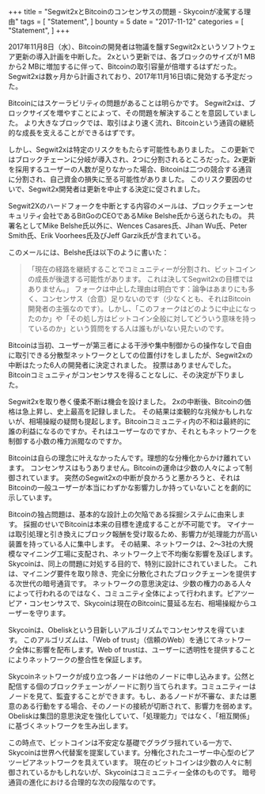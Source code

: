 +++
title = "Segwit2xとBitcoinのコンセンサスの問題 - Skycoinが凌駕する理由"
tags = [
    "Statement",
]
bounty = 5
date = "2017-11-12"
categories = [
    "Statement",
]
+++

2017年11月8日（水）、Bitcoinの開発者は物議を醸すSegwit2xというソフトウェア更新の導入計画を中断した。 2xという更新では、各ブロックのサイズが1 MBから2 MBに増加するに伴って、Bitcoinの取引容量が倍増するはずだった。 Segwit2xは数ヶ月から計画されており、2017年11月16日頃に発効する予定だった。

Bitcoinにはスケーラビリティの問題があることは明らかです。 Segwit2xは、ブロックサイズを増やすことによって、その問題を解決することを意図していました。 より大きなブロックでは、取引はより速く流れ、Bitcoinという通貨の継続的な成長を支えることができるはずです。

しかし、Segwit2xは特定のリスクをもたらす可能性もありました。 この更新ではブロックチェーンに分岐が導入され、2つに分割されるところだった。2x更新を採用するユーザーの人数が足りなかった場合、Bitcoinは二つの競合する通貨に分割され、自己資金の損失に至る可能性がありました。 このリスク要因のせいで、Segwit2x開発者は更新を中止する決定に促されました。

Segwit2Xのハードフォークを中断とする内容のメールは、ブロックチェーンセキュリティ会社であるBitGoのCEOであるMike Belshe氏から送られたもの。
共署名としてMike Belshe氏以外に、Wences Casares氏、Jihan Wu氏、Peter Smith氏、Erik Voorhees氏及びJeff Garzik氏が含まれている。

このメールには、Belshe氏は以下のように書いた：

> 「現在の経路を継続することでコミュニティーが分割され、ビットコインの成長が後退する可能性があります。
これは決してSegwit2xの目標ではありません。」
フォークは中止した理由は明白です：論争はあまりにも多く、コンセンサス（合意）足りないのです（少なくとも、それはBitcoin開発者の主張なのです）。しかし、「このフォークはどのように中止になったのか」や「その処し方はビットコイン全般に対してどういう意味を持っているのか」という質問をする人は誰もがいない見たいのです。

Bitcoinは当初、ユーザーが第三者による干渉や集中制御からの操作なしで自由に取引できる分散型ネットワークとしての位置付けをしましたが、Segwit2xの中断はたった6人の開発者に決定されました。 投票はありませんでした。 Bitcoinコミュニティがコンセンサスを得ることなしに、その決定が下りました。

Segwit2xを取り巻く優柔不断は機会を設けました。 2xの中断後、Bitcoinの価格は急上昇し、史上最高を記録しました。 その結果は楽観的な兆候かもしれないが、相場操縦の疑問も提起します。Bitcoinコミュニティ内の不和は最終的に誰の利益になるのですか。それはユーザーなのですか、それともネットワークを制御する小数の権力派閥なのですか。

Bitcoinは自らの理念に叶えなかったんです。理想的な分権化からかけ離れています。 コンセンサスはもうありません。Bitcoinの運命は少数の人々によって制御されています。 突然のSegwit2xの中断が良かろうと悪かろうと、それはBitcoinの一般ユーザーが本当にわずかな影響力しか持っていないことを劇的に示しています。

Bitcoinの独占問題は、基本的な設計上の欠陥である採掘システムに由来します。 採掘のせいでBitcoinは本来の目標を達成することが不可能です。 マイナーは取引処理と引き換えにブロック報酬を受け取るため、影響力が処理能力が高い装置を持っている人に集中します。 その結果、ネットワークは、2〜3社の大規模なマイニング工場に支配され、ネットワーク上で不均衡な影響を及ぼします。
Skycoinは、同上の問題に対処する目的で、特別に設計にされていました。 これは、マイニング要件を取り除き、完全に分散化されたブロックチェーンを提供する次世代の暗号通貨です。 ネットワークの意思決定は、少数の権力のある人々によって行われるのではなく、コミュニティ全体によって行われます。ピアツーピア・コンセンサスで、Skycoinは現在のBitcoinに蔓延る左右、相場操縦からユーザーを守ります。

Skycoinは、Obeliskという目新しいアルゴリズムでコンセンサスを得ています。 このアルゴリズムは、「Web of trust」（信頼のWeb）を通じてネットワーク全体に影響を配布します。Web of trustは、ユーザーに透明性を提供することによりネットワークの整合性を保証します。

Skycoinネットワークが成り立つ各ノードは他のノードに申し込みます。公然と配信する個のブロックチェーンがノードに割り当てられます。コミュニティーはノードを見て、監査することができます。もし、あるノードが不審な、または悪意のある行動をする場合、そのノードの接続が切断されて、影響力を弱めます。Obeliskは集団的意思決定を強化していて、「処理能力」ではなく、「相互関係」に基づくネットワークを生み出します。

この時点で、ビットコインは不安定な基礎でグラグラ揺れている一方で、Skycoinは世界へ代替案を提案しています。分権化されたユーザー中心型のピアツーピアネットワークを具えています。
現在のビットコインは少数の人々に制御されているかもしれないが、Skycoinはコミュニティー全体のものです。
暗号通貨の進化における合理的な次の段階なのです。
